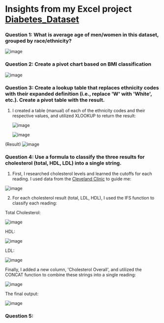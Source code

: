 # Insights from my Excel project [Diabetes_Dataset](https://github.com/quantez-crowe/Excel_Documents/blob/bf440b6a3868db30e5f92f203c9eaf8914449443/diabetes_dataset_analysis.xlsx)


### Question 1: What is average age of men/women in this dataset, grouped by race/ethnicity? 

![image](https://github.com/user-attachments/assets/d883afce-fd47-4e9c-9511-ce759dba5485)


### Question 2: Create a pivot chart based on BMI classification

![image](https://github.com/user-attachments/assets/5e2f85fb-f09a-4412-b309-8c6ff5ede396)


### Question 3: Create a lookup table that replaces ethnicity codes with their expanded definition (i.e., replace 'W' with 'White', etc.). Create a pivot table with the result. 

1. I created a table (manual) of each of the ethnicity codes and their respective values, and utilized XLOOKUP to return the result:
   
   ![image](https://github.com/user-attachments/assets/6c5049a1-9fc0-44bf-a97f-88478e7a26f4)


   ![image](https://github.com/user-attachments/assets/0e09d0da-4104-486d-9b92-305f06e97880)

(Result)
   ![image](https://github.com/user-attachments/assets/0a97a0bb-b398-4420-b45f-bf58b801e387)



### Question 4: Use a formula to classify the three results for cholesterol (total, HDL, LDL) into a single string.

1. First, I researched cholesterol levels and learned the cutoffs for each reading. I used data from the [Cleveland Clinic]([xx](https://my.clevelandclinic.org/health/articles/11920-cholesterol-numbers-what-do-they-mean)) to guide me:

![image](https://github.com/user-attachments/assets/2d720d41-dc4c-45f3-a13c-68912776cc68)

2. For each cholesterol result (total, LDL, HDL), I used the IFS function to classify each reading:

Total Cholesterol: 

![image](https://github.com/user-attachments/assets/faf6d600-315c-4890-95b4-8ba81689c0d7)

HDL:

![image](https://github.com/user-attachments/assets/efe696f8-2574-4ef0-a739-2d7765b211bf)


LDL:

![image](https://github.com/user-attachments/assets/a619a2d1-c1de-4431-8327-84fd4afc0c2a)



Finally, I added a new column, 'Cholesterol Overall', and utilized the CONCAT function to combine these strings into a single reading:

![image](https://github.com/user-attachments/assets/7125b4a1-f949-486b-b4b6-875a02337351)

The final output:

![image](https://github.com/user-attachments/assets/da29b91c-0271-4b6b-9d68-61421787d914)











### Question 5: 
